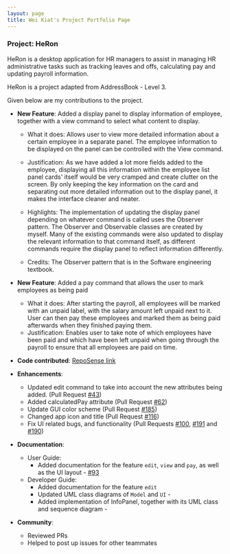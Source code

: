 ```yaml
---
layout: page
title: Wei Kiat's Project Portfolio Page
---
```

### Project: HeRon 

HeRon is a desktop application for HR managers to assist in managing HR administrative tasks such as tracking leaves and offs, calculating pay and updating payroll information.

HeRon is a project adapted from AddressBook - Level 3.

Given below are my contributions to the project.

* **New Feature**: Added a display panel to display information of employee,
together with a view command to select what content to display.
    * What it does: Allows user to view more detailed information about a certain employee in a separate panel.
    The employee information to be displayed on the panel can be controlled with the View command. 
  
    * Justification: As we have added a lot more fields added to the employee, displaying all this information within the
    employee list panel cards' itself would be very cramped and create clutter on the screen. By only keeping the key information on the card and
    separating out more detailed information out to the display panel, it makes the interface cleaner and neater.

    * Highlights: The implementation of updating the display panel depending on whatever command is called uses the Observer pattern. The Observer and
    Observable classes are created by myself.  Many of the existing commands were also updated to display the relevant information to that command itself,
    as different commands require the display panel to reflect information differently.

    * Credits: The Observer pattern that is in the Software engineering textbook.

* **New Feature**: Added a pay command that allows the user to mark employees as being paid
    * What it does: After starting the payroll, all employees will be marked with an unpaid label, with the salary amount left unpaid
    next to it. User can then pay these employees and marked them as being paid afterwards when they finished paying them.
    * Justification: Enables user to take note of which employees have been paid and which have been left unpaid when going through
    the payroll to ensure that all employees are paid on time.

* **Code contributed**: [RepoSense link](https://nus-cs2103-ay2122s1.github.io/tp-dashboard/?search=&sort=groupTitle&sortWithin=title&timeframe=commit&mergegroup=&groupSelect=groupByRepos&breakdown=true&checkedFileTypes=docs~functional-code~test-code~other&since=2021-09-17&tabOpen=true&tabType=authorship&tabAuthor=1waykiat&tabRepo=AY2122S1-CS2103T-F11-3%2Ftp%5Bmaster%5D&authorshipIsMergeGroup=false&authorshipFileTypes=&authorshipIsBinaryFileTypeChecked=false)

* **Enhancements**:
    * Updated edit command to take into account the new attributes being added. (Pull Request [#43](https://github.com/AY2122S1-CS2103T-F11-3/tp/pull/43))
    * Added calculatedPay attribute (Pull Request [#62](https://github.com/AY2122S1-CS2103T-F11-3/tp/pull/62))
    * Update GUI color scheme (Pull Request [#185](https://github.com/AY2122S1-CS2103T-F11-3/tp/pull/185))
    * Changed app icon and title (Pull Request [#116](https://github.com/AY2122S1-CS2103T-F11-3/tp/pull/62))
    * Fix UI related bugs, and functionality (Pull Requests [#100](https://github.com/AY2122S1-CS2103T-F11-3/tp/pull/100),
    [#191](https://github.com/AY2122S1-CS2103T-F11-3/tp/pull/191) and [#190](https://github.com/AY2122S1-CS2103T-F11-3/tp/pull/190))

* **Documentation**:
    * User Guide:
        * Added documentation for the feature `edit`, `view` and `pay`, as well as the UI layout - [#93](https://github.com/AY2122S1-CS2103T-F11-3/tp/pull/93)
    * Developer Guide:
        * Added documentation for the feature `edit` 
        * Updated UML class diagrams of `Model` and `UI` - 
        * Added implementation of InfoPanel, together with its UML class and sequence diagram - 

* **Community**:
    * Reviewed PRs
    * Helped to post up issues for other teammates

